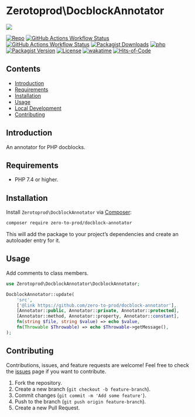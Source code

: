 # Zerotoprod\DocblockAnnotator

![](art/logo.png)

[![Repo](https://img.shields.io/badge/github-gray?logo=github)](https://github.com/zero-to-prod/docblock-annotator)
[![GitHub Actions Workflow Status](https://img.shields.io/github/actions/workflow/status/zero-to-prod/docblock-annotator/test.yml?label=test)](https://github.com/zero-to-prod/docblock-annotator/actions)
[![GitHub Actions Workflow Status](https://img.shields.io/github/actions/workflow/status/zero-to-prod/docblock-annotator/backwards_compatibility.yml?label=backwards_compatibility)](https://github.com/zero-to-prod/docblock-annotator/actions)
[![Packagist Downloads](https://img.shields.io/packagist/dt/zero-to-prod/docblock-annotator?color=blue)](https://packagist.org/packages/zero-to-prod/docblock-annotator/stats)
[![php](https://img.shields.io/packagist/php-v/zero-to-prod/docblock-annotator.svg?color=purple)](https://packagist.org/packages/zero-to-prod/docblock-annotator/stats)
[![Packagist Version](https://img.shields.io/packagist/v/zero-to-prod/docblock-annotator?color=f28d1a)](https://packagist.org/packages/zero-to-prod/docblock-annotator)
[![License](https://img.shields.io/packagist/l/zero-to-prod/docblock-annotator?color=pink)](https://github.com/zero-to-prod/docblock-annotator/blob/main/LICENSE.md)
[![wakatime](https://wakatime.com/badge/github/zero-to-prod/docblock-annotator.svg)](https://wakatime.com/badge/github/zero-to-prod/docblock-annotator)
[![Hits-of-Code](https://hitsofcode.com/github/zero-to-prod/docblock-annotator?branch=main)](https://hitsofcode.com/github/zero-to-prod/docblock-annotator/view?branch=main)

## Contents

- [Introduction](#introduction)
- [Requirements](#requirements)
- [Installation](#installation)
- [Usage](#usage)
- [Local Development](./LOCAL_DEVELOPMENT.md)
- [Contributing](#contributing)

## Introduction

An annotator for PHP docblocks.

## Requirements

- PHP 7.4 or higher.

## Installation

Install `Zerotoprod\DocblockAnnotator` via [Composer](https://getcomposer.org/):

```bash
composer require zero-to-prod/docblock-annotator
```

This will add the package to your project’s dependencies and create an autoloader entry for it.

## Usage

Add comments to class members.

```php
use Zerotoprod\DocblockAnnotator\DocblockAnnotator;

DocblockAnnotator::update(
    'src',
    ['@link https://github.com/zero-to-prod/docblock-annotator'],
    [Annotator::public, Annotator::private, Annotator::protected],
    [Annotator::method, Annotator::property, Annotator::constant],
    fn(string $file, string $value) => echo $value,
    fn(Throwable $Throwable) => echo $Throwable->getMessage(),
);
```

## Contributing

Contributions, issues, and feature requests are welcome!
Feel free to check the [issues](https://github.com/zero-to-prod/docblock-annotator/issues) page if you want to contribute.

1. Fork the repository.
2. Create a new branch (`git checkout -b feature-branch`).
3. Commit changes (`git commit -m 'Add some feature'`).
4. Push to the branch (`git push origin feature-branch`).
5. Create a new Pull Request.
